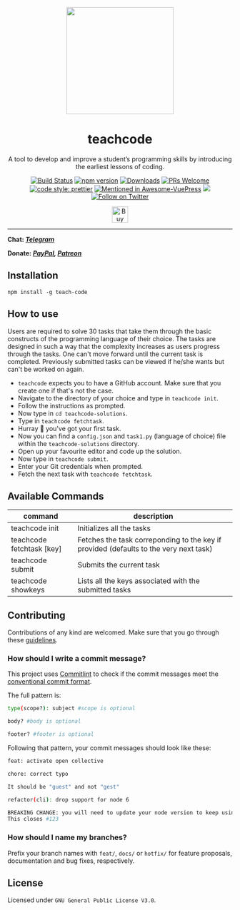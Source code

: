 <p align="center">
  <a href="https://teachcode.madlabs.xyz/"><img src="https://i.imgur.com/BuMZB6C.png" width="240" height="240"></a>
  <h1 align="center">teachcode</h1>
  <p align="center"> A tool to develop and improve a student’s programming skills by introducing the earliest lessons of coding. </p>
</p>

<p align="center">
	<a href="https://travis-ci.com/madlabsinc/teachcode"><img src="https://travis-ci.com/madlabsinc/teachcode.svg?branch=master" alt="Build Status" /></a>
	<a href="https://www.npmjs.com/package/teach-code"><img src="https://badgen.net/npm/v/teach-code" alt="npm version" /></a>
	<a href="https://www.npmjs.com/package/teach-code"><img src="https://badgen.net/npm/dm/teach-code" alt="Downloads" /></a>
	<a href="https://github.com/madlabsinc/teachcode/pull/new"><img src="https://img.shields.io/badge/PRs%20-welcome-brightgreen.svg" alt="PRs Welcome" /></a>
	<a href="https://github.com/prettier/prettier"><img src="https://img.shields.io/badge/code_style-prettier-ff69b4.svg" alt="code style: prettier" /></a>
	<a href="https://github.com/ulivz/awesome-vuepress"><img src="https://awesome.re/mentioned-badge.svg" alt="Mentioned in Awesome-VuePress" /></a>
	<a title="Chat on Telegram" href="https://t.me/teach_code"><img src="https://img.shields.io/badge/chat-Telegram-blueviolet?logo=Telegram"/></a>
	<a href="https://twitter.com/intent/follow?screen_name=teachcode_cli"><img src="https://img.shields.io/twitter/follow/teachcode_cli.svg?style=social&label=Follow%20@teachcode_cli" alt="Follow on Twitter"></a>
</p>

<p align="center">
	<a href='https://www.buymeacoffee.com/jamesgeorge007' target='_blank'><img height='36' style='border:0px;height:36px;' src='https://bmc-cdn.nyc3.digitaloceanspaces.com/BMC-button-images/custom_images/orange_img.png' border='0' alt='Buy Me a Coffee' /></a>
</p>

---

**Chat: _[Telegram](https://t.me/teach_code)_**

**Donate: _[PayPal](https://www.paypal.me/jamesgeorge007), [Patreon](https://www.patreon.com/jamesgeorge007)_**

## Installation

`npm install -g teach-code`

## How to use

Users are required to solve 30 tasks that take them through the basic constructs of the programming language of their choice. The tasks are designed in such a way that the complexity increases as users progress through the tasks. One can't move forward until the current task is completed. Previously submitted tasks can be viewed if he/she wants but can't be worked on again.

- `teachcode` expects you to have a GitHub account. Make sure that you create one if that's not the case.
- Navigate to the directory of your choice and type in `teachcode init`.
- Follow the instructions as prompted.
- Now type in `cd teachcode-solutions`.
- Type in `teachcode fetchtask`.
- Hurray :tada: you've got your first task.
- Now you can find a `config.json` and `task1.py` (language of choice) file within the `teachcode-solutions` directory.
- Open up your favourite editor and code up the solution.
- Now type in `teachcode submit`.
- Enter your Git credentials when prompted.
- Fetch the next task with `teachcode fetchtask`.

## Available Commands

| command                   | description                                                                           |
| ------------------------- | ------------------------------------------------------------------------------------- |
| teachcode init            | Initializes all the tasks                                                             |
| teachcode fetchtask [key] | Fetches the task correponding to the key if provided (defaults to the very next task) |
| teachcode submit          | Submits the current task                                                              |
| teachcode showkeys        | Lists all the keys associated with the submitted tasks                                |

## Contributing

Contributions of any kind are welcomed. Make sure that you go through these [guidelines](https://teachcode.madlabs.xyz/guide/contributing.html).

### How should I write a commit message?

This project uses [Commitlint](https://github.com/conventional-changelog/commitlint/#what-is-commitlint) to check if the commit messages meet the [conventional commit format](https://www.conventionalcommits.org/en/v1.0.0/).

The full pattern is:

```sh
type(scope?): subject #scope is optional

body? #body is optional

footer? #footer is optional
```

Following that pattern, your commit messages should look like these:

```sh
feat: activate open collective
```

```sh
chore: correct typo

It should be "guest" and not "gest"
```

```sh
refactor(cli): drop support for node 6

BREAKING CHANGE: you will need to update your node version to keep using this CLI
This closes #123
```

### How should I name my branches?

Prefix your branch names with `feat/`, `docs/` or `hotfix/` for feature proposals, documentation and bug fixes, respectively.

## License

Licensed under `GNU General Public License V3.0`.
